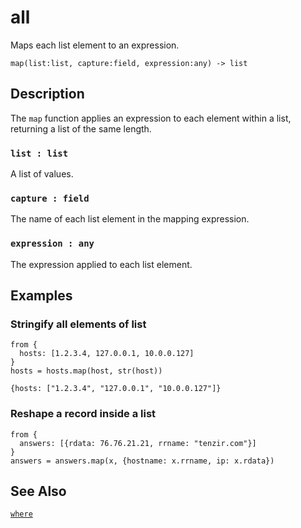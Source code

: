 # all

Maps each list element to an expression.

```tql
map(list:list, capture:field, expression:any) -> list
```

## Description

The `map` function applies an expression to each element within a list,
returning a list of the same length.

### `list : list`

A list of values.

### `capture : field`

The name of each list element in the mapping expression.

### `expression : any`

The expression applied to each list element.

## Examples

### Stringify all elements of list

```tql
from {
  hosts: [1.2.3.4, 127.0.0.1, 10.0.0.127]
}
hosts = hosts.map(host, str(host))
```

```tql
{hosts: ["1.2.3.4", "127.0.0.1", "10.0.0.127"]}
```

### Reshape a record inside a list

```
from {
  answers: [{rdata: 76.76.21.21, rrname: "tenzir.com"}]
}
answers = answers.map(x, {hostname: x.rrname, ip: x.rdata})
```

## See Also

[`where`](where.md)
